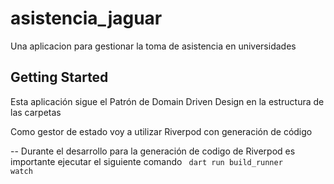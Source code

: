 # asistencia_jaguar

Una aplicacion para gestionar la toma de asistencia en universidades

## Getting Started

Esta aplicación sigue el Patrón de Domain Driven Design en la estructura de las carpetas

Como gestor de estado voy a utilizar Riverpod con generación de código

-- Durante el desarrollo para la generación de codigo de Riverpod es importante ejecutar el siguiente comando 
    <code> dart run build_runner watch </code>

